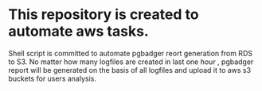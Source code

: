 # This repository is created to automate aws tasks. 
Shell script is committed to automate pgbadger reort generation from RDS to S3. No matter how many logfiles are created in last one hour , pgbadger report will be generated on the basis of all logfiles and upload it to aws s3 buckets for users analysis.
